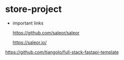 # store-project

* important links
  
    https://github.com/saleor/saleor
  
    https://saleor.io/

https://github.com/tiangolo/full-stack-fastapi-template
